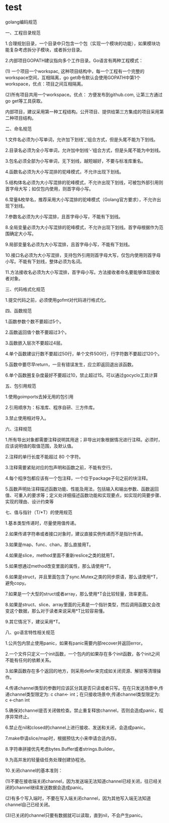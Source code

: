 # test
golang编码规范

一、工程目录规范

1.合理规划目录，一个目录中只包含一个包（实现一个模块的功能），如果模块功能复杂考虑拆分子模块，或者拆分目录。

2.内部项目GOPATH建议指向多个工作目录。Go语言有两种工程模式：

(1) 一个项目一个workspac, 这种项目结构中，每一个工程有一个完整的workspace空间，互相隔离，go get命令默认会使用GOPATH中第1个workspace，优点：项目之间互相隔离。

(2)所有项目共用一个workspace。优点： 方便发布到github.com, 让第三方通过go get等工具获取。

内部项目，建议采用第一种工程结构。公开项目、提供给第三方集成的项目采用第二种项目结构。

二、命名规范

1.文件名必须为小写单词，允许加下划线‘_’组合方式，但是头尾不能为下划线。

2.目录名必须为全小写单词，允许加中划线‘-’组合方式，但是头尾不能为中划线。

3.包名必须全部为小写单词，无下划线，越短越好，不要与标准库重名。

4.函数名必须为大小写混排的驼峰模式，不允许出现下划线。

5.结构体名必须为大小写混排的驼峰模式，不允许出现下划线，可被包外部引用则首字母大写；如仅包内使用，则首字母小写。

6.常量&枚举名，推荐采用大小写混排的驼峰模式（Golang官方要求），不允许出现下划线。

7.参数名必须为大小写混排，且首字母小写，不能有下划线。

8.全局变量必须为大小写混排的驼峰模式，不允许出现下划线。首字母根据作为范围确定大小写。

9.局部变量名必须为大小写混排，且首字母小写，不能有下划线。

10.接口名必须为大小写混排，支持包外引用则首字母大写，仅包内使用则首字母小写。不能有下划线，整体必须为名词。

11.方法接收名必须为大小写混排，首字母小写。方法接收者命名要能够体现接收者对象。

三、代码格式化规范

1.提交代码之前，必须使用gofmt对代码进行格式化。

四、函数规范

1.函数参数个数不要超过5个。

2.函数返回值个数不要超过3个。

3.函数嵌入层次不要超过4层。

4.单个函数建议行数不要超过50行，单个文件500行，行字符数不要超过120个。

5.函数中要尽早return，一旦有错误发生，应立即返回退出该函数。

6.单个函数圈复杂度最好不要超过10，禁止超过15。可以通过gocyclo工具计算

五、包引用规范

1.使用goimports去掉无用的包引用

2.引用顺序为：标准库、程序自研、三方件库。

3.禁止使用相对导入。

六、注释规范

1.所有导出对象都需要注释说明其用途；非导出对象根据情况进行注释。必须时，应该说明值的取值范围，及默认值。

2.注释的单行长度不能超过 80 个字符。

3.注释需要紧贴对应的包声明和函数之前，不能有空行。

4.每个程序包都应该有一个包注释，一个位于package子句之前的块注释。

5.函数声明处注释描述函数功能、性能及用法，包括输入和输出参数、函数返回值、可重入的要求等；定义处详细描述函数功能和实现要点，如实现的简要步骤、实现的理由、设计约束等

七、值与指针（T/*T）的使用规范

1.基本类型传递时，尽量使用值传递。

2.如果传递字符串或者接口对象时，建议直接实例传递而不是指针传递。

3.如果是map、func、chan，那么直接用T。

4.如果是slice，method里面不重新reslice之类的就用T。

5.如果想通过method改变里面的属性，那么请使用*T。

6.如果是struct，并且里面包含了sync.Mutex之类的同步原语，那么请使用*T，避免copy。

7.如果是一个大型的struct或者array，那么使用*T会比较轻量，效率更高。

8.如果是struct、slice、array里面的元素是一个指针类型，然后调用函数又会改变这个数据，那么对于读者来说采用*T比较容易懂。

9.其它情况下，建议采用*T。

八、go语言特性相关规范

1.公共包内禁止使用panic，如果有panic需要内部recover并返回error。

2.一个文件只定义一个init函数，一个包内的如果存在多个init函数，各个init之间不能有任何的依赖关系。

3.如果函数存在多个返回的地方，则采用defer来完成如关闭资源、解锁等清理操作。

4.传递channel类型的参数时应该区分其是否只读或者只写。在在只发送场景中,传递channel类型限定为: c chan<- int；在只接收场景中,传递channel类型限定为: c <-chan int

5.确保对channel是否关闭做检查。禁止重复释放channel，否则会造成panic，程序异常终止。

6.禁止在nil和closed的channel上进行接收、发送和关闭，会造成panic。

7.make申请slice/map时，根据预估大小来申请合适内存。

8.字符串拼接优先考虑bytes.Buffer或者strings.Builder。

9.为高并发的轻量级任务处理创建协程池。

10.关闭channel的基本准则：

(1)不要在接收端关闭channel，因为发送端无法知道channel已经关闭，往已经关闭的channel继续发送数据会造成panic。

(2)有多个写入端时，不要在写入端关闭channel，因为其他写入端无法知道channel自己已经关闭。

(3)已关闭的channel只要有数据就可以读取，直到nil，不会产生panic。
